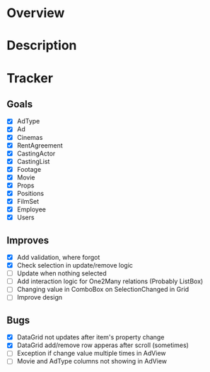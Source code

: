 # Overview 

# Description

# Tracker
                                    
## Goals
- [x] AdType
- [x] Ad
- [x] Cinemas
- [x] RentAgreement
- [x] CastingActor
- [x] CastingList
- [x] Footage
- [x] Movie
- [x] Props
- [x] Positions
- [x] FilmSet
- [x] Employee
- [x] Users

## Improves
- [x] Add validation, where forgot
- [x] Check selection in update/remove logic
- [ ] Update when nothing selected
- [ ] Add interaction logic for One2Many relations (Probably ListBox)
- [ ] Changing value in ComboBox on SelectionChanged in Grid
- [ ] Improve design

## Bugs
- [x] DataGrid not updates after item's property change
- [x] DataGrid add/remove row apperas after scroll (sometimes)
- [ ] Exception if change value multiple times in AdView
- [ ] Movie and AdType columns not showing in AdView